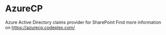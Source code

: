 # AzureCP
Azure Active Directory claims provider for SharePoint
Find more information on https://azurecp.codeplex.com/
